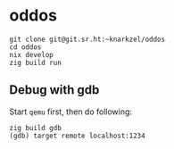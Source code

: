 # oddos

```shell
git clone git@git.sr.ht:~knarkzel/oddos
cd oddos
nix develop
zig build run
```

## Debug with gdb

Start `qemu` first, then do following:

```
zig build gdb
(gdb) target remote localhost:1234
```

